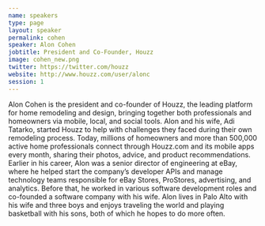 ```yaml
---
name: speakers
type: page
layout: speaker
permalink: cohen
speaker: Alon Cohen
jobtitle: President and Co-Founder, Houzz
image: cohen_new.png
twitter: https://twitter.com/houzz
website: http://www.houzz.com/user/alonc
session: 1
---
```

Alon Cohen is the president and co-founder of Houzz, the leading platform for home remodeling and design, bringing together both professionals and homeowners via mobile, local, and social tools. Alon and his wife, Adi Tatarko, started Houzz to help with challenges they faced during their own remodeling process. Today, millions of homeowners and more than 500,000 active home professionals connect through Houzz.com and its mobile apps every month, sharing their photos, advice, and product recommendations. Earlier in his career, Alon was a senior director of engineering at eBay, where he helped start the company’s developer APIs and manage technology teams responsible for eBay Stores, ProStores, advertising, and analytics. Before that, he worked in various software development roles and co-founded a software company with his wife. Alon lives in Palo Alto with his wife and three boys and enjoys traveling the world and playing basketball with his sons, both of which he hopes to do more often.